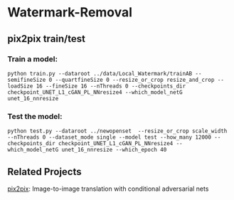 # Watermark-Removal
## pix2pix train/test
### Train a model:
```
python train.py --dataroot ../data/Local_Watermark/trainAB --semifineSize 0 --quartfineSize 0 --resize_or_crop resize_and_crop --loadSize 16 --fineSize 16 --nThreads 0 --checkpoints_dir checkpoint_UNET_L1_cGAN_PL_NNresize4 --which_model_netG unet_16_nnresize
```
### Test the model:
```
python test.py --dataroot ../newopenset  --resize_or_crop scale_width --nThreads 0 --dataset_mode single --model test --how_many 12000 --checkpoints_dir checkpoint_UNET_L1_cGAN_PL_NNresize4 --which_model_netG unet_16_nnresize --which_epoch 40
```

## Related Projects 
[pix2pix](https://github.com/junyanz/pytorch-CycleGAN-and-pix2pix): Image-to-image translation with conditional adversarial nets
